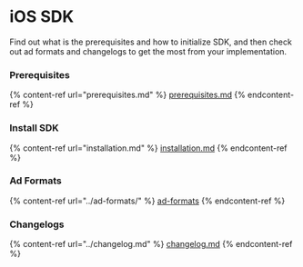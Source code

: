 # iOS SDK

Find out what is the prerequisites and how to initialize SDK, and then check out ad formats and changelogs to get the most from your implementation.

### Prerequisites

{% content-ref url="prerequisites.md" %}
[prerequisites.md](prerequisites.md)
{% endcontent-ref %}

### Install SDK

{% content-ref url="installation.md" %}
[installation.md](installation.md)
{% endcontent-ref %}

### Ad Formats

{% content-ref url="../ad-formats/" %}
[ad-formats](../ad-formats/)
{% endcontent-ref %}

### Changelogs

{% content-ref url="../changelog.md" %}
[changelog.md](../changelog.md)
{% endcontent-ref %}

